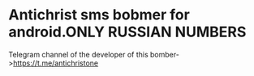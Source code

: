 # Antichrist sms bobmer for android.ONLY RUSSIAN NUMBERS
Telegram channel of the developer of this bomber->https://t.me/antichristone

